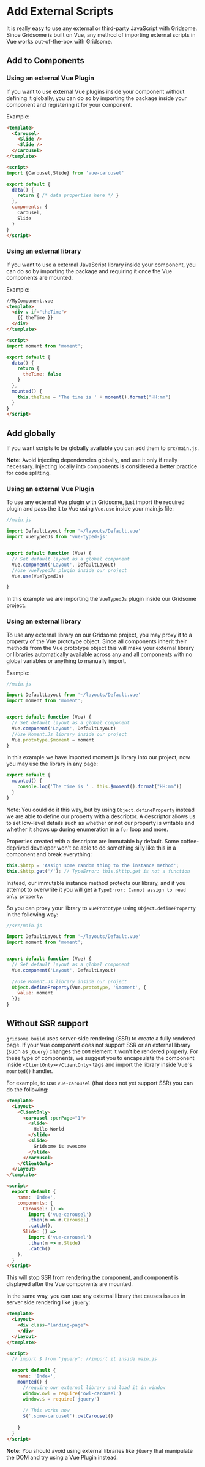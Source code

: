 # Add External Scripts

It is really easy to use any external or third-party JavaScript with Gridsome. Since Gridsome is built on Vue, any method of importing external scripts in Vue works out-of-the-box with Gridsome.

## Add to Components

### Using an external Vue Plugin

If you want to use external Vue plugins inside your component without defining it globally, you can do so by importing the package inside your component and registering it for your component.

Example:
```html
<template>
  <Carousel>
    <Slide />
    <Slide />
  </Carousel>
</template>

<script>
import {Carousel,Slide} from 'vue-carousel'

export default {
  data() {
    return { /* data properties here */ }
  },
  components: {
    Carousel,
    Slide
  }
}
</script>
```

### Using an external library

If you want to use a external JavaScript library inside your component, you can do so by importing the package and requiring it once the Vue components are mounted.

Example:
```html
//MyComponent.vue
<template>
  <div v-if="theTime">
    {{ theTime }}
  </div>
</template>

<script>
import moment from 'moment';

export default {
  data() {
    return {
      theTime: false
    }
  },
  mounted() {
    this.theTime = 'The time is ' + moment().format("HH:mm")
  }
}
</script>
```

## Add globally

If you want scripts to be globally available you can add them to `src/main.js`.

**Note:** Avoid injecting dependencies globally, and use it only if really necessary. Injecting locally into components is considered a better practice for code splitting.

### Using an external Vue Plugin

To use any external Vue plugin with Gridsome, just import the required plugin and pass the it to Vue using `Vue.use` inside your main.js file:

```javascript
//main.js

import DefaultLayout from '~/layouts/Default.vue'
import VueTypedJs from 'vue-typed-js'


export default function (Vue) {
  // Set default layout as a global component
  Vue.component('Layout', DefaultLayout)
  //Use VueTypedJs plugin inside our project
  Vue.use(VueTypedJs)

}
```

In this example we are importing the `VueTypedJs` plugin inside our Gridsome project.

### Using an external library

To use any external library on our Gridsome project, you may proxy it to a property of the Vue prototype object. Since all components inherit their methods from the Vue prototype object this will make your external library or libraries automatically available across any and all components with no global variables or anything to manually import.

Example:
```javascript
//main.js

import DefaultLayout from '~/layouts/Default.vue'
import moment from 'moment';


export default function (Vue) {
  // Set default layout as a global component
  Vue.component('Layout', DefaultLayout)
  //Use Moment.Js library inside our project
  Vue.prototype.$moment = moment
}
```

In this example we have imported moment.js library into our project, now you may use the library in any page:

```javascript
export default {
  mounted() {
    console.log('The time is ' . this.$moment().format("HH:mm"))
  }
}
```

Note: You could do it this way, but by using `Object.defineProperty` instead we are able to define our property with a descriptor. A descriptor allows us to set low-level details such as whether or not our property is writable and whether it shows up during enumeration in a `for` loop and more.

Properties created with a descriptor are immutable by default. Some coffee-deprived developer won't be able to do something silly like this in a component and break everything:

```javascript
this.$http = 'Assign some random thing to the instance method';
this.$http.get('/'); // TypeError: this.$http.get is not a function
```

Instead, our immutable instance method protects our library, and if you attempt to overwrite it you will get a `TypeError: Cannot assign to read only property`.

So you can proxy your library to `VuePrototype` using `Object.defineProperty` in the following way:

```javascript
//src/main.js

import DefaultLayout from '~/layouts/Default.vue'
import moment from 'moment';


export default function (Vue) {
  // Set default layout as a global component
  Vue.component('Layout', DefaultLayout)
  
  //Use Moment.Js library inside our project
  Object.defineProperty(Vue.prototype, '$moment', {
    value: moment
  });
}
```

## Without SSR support

`gridsome build` uses server-side rendering (SSR) to create a fully rendered page. If your Vue component does not support SSR or an external library (such as `jQuery`) changes the `DOM` element it won't be rendered properly. For these type of components, we suggest you to encapsulate the component inside `<ClientOnly></ClientOnly>` tags and import the library inside Vue's `mounted()` handler.

For example, to use `vue-carousel` (that does not yet support SSR) you can do the following:

```html
<template>
  <Layout>
    <ClientOnly>
      <carousel :perPage="1">
        <slide>
          Hello World
        </slide>
        <slide>
          Gridsome is awesome
        </slide>
      </carousel>
    </ClientOnly>
  </Layout>
</template>

<script>
  export default {
    name: 'Index',
    components: {
      Carousel: () =>
        import ('vue-carousel')
        .then(m => m.Carousel)
        .catch(),
      Slide: () =>
        import ('vue-carousel')
        .then(m => m.Slide)
        .catch()
    },
  }
</script>
```

This will stop SSR from rendering the component, and component is displayed after the Vue components are mounted.

In the same way, you can use any external library that causes issues in server side rendering like `jQuery`:

```html
<template>
  <Layout>
    <div class="landing-page">
    </div>
  </Layout>
</template>

<script>
  // import $ from 'jquery'; //import it inside main.js
  
  export default {
    name: 'Index',
    mounted() {
      //require our external library and load it in window
      window.owl = require('owl-carousel')
      window.$ = require('jquery')
  
      // This works now
      $('.some-carousel').owlCarousel()
  
    }
  }
</script>
```

**Note:** You should avoid using external libraries like `jQuery` that manipulate the DOM and try using a Vue Plugin instead.
